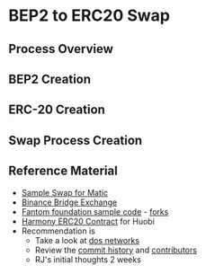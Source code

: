 # BEP2 to ERC20 Swap

## Process Overview

## BEP2 Creation

## ERC-20 Creation

## Swap Process Creation

## Reference Material

* [Sample Swap for Matic](https://binance-bridge.matic.network/)
* [Binance Bridge Exchange](https://bnbridge.exchange/)
* [Fantom foundation sample code](https://github.com/Fantom-foundation/bnbridge.exchange) - [forks](https://github.com/Fantom-foundation/bnbridge.exchange/network/members)
* [Harmony ERC20 Contract](https://github.com/harmony-one/erc20-test/blob/master/contracts/HarmonyOne.sol) for Huobi 
* Recommendation is 
  * Take a look at [dos networks](https://github.com/DOSNetwork/bnbridge.exchange)
  * Review the [commit history](https://github.com/DOSNetwork/bnbridge.exchange/commits/two-way-bridge) and [contributors](https://github.com/DOSNetwork/bnbridge.exchange/graphs/contributors)
  * RJ's initial thoughts 2 weeks

